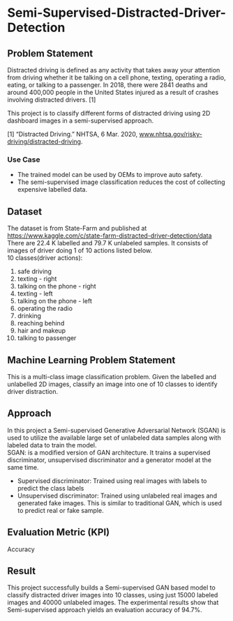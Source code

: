 # Semi-Supervised-Distracted-Driver-Detection

## Problem Statement
Distracted driving is defined as any activity that takes away your attention from driving whether it be talking on a cell phone, texting, operating a radio, eating, or talking to a passenger. In 2018, there were 2841 deaths and around 400,000 people in the United States injured as a result of crashes involving distracted drivers. [1]

This project is to classify different forms of distracted driving using 2D dashboard images in a semi-supervised approach.

[1] “Distracted Driving.” NHTSA, 6 Mar. 2020, www.nhtsa.gov/risky-driving/distracted-driving.

### Use Case
* The trained model can be used by OEMs to improve auto safety.
* The semi-supervised image classification reduces the cost of collecting expensive labelled data.

## Dataset
The dataset is from State-Farm and published at https://www.kaggle.com/c/state-farm-distracted-driver-detection/data<br />
There are 22.4 K labelled and 79.7 K unlabeled samples. It consists of images of driver doing 1 of 10 actions listed below.<br />
10 classes(driver actions):
1. safe driving
2. texting - right
3. talking on the phone - right
4. texting - left
5. talking on the phone - left
6. operating the radio
7. drinking
8. reaching behind
9. hair and makeup
10. talking to passenger


## Machine Learning Problem Statement 
This is a multi-class image classification problem. Given the labelled and unlabelled 2D images, classify an image into one of 10 classes to identify driver distraction.

## Approach
In this project a Semi-supervised Generative Adversarial Network (SGAN) is used to utilize the available large set of unlabeled data samples along with labeled data to train the model.<br />
SGAN: is a modified version of GAN architecture. It trains a supervised discriminator, unsupervised discriminator and a generator model at the same time.<br />
* Supervised discriminator: Trained using real images with labels to predict the class labels<br />
* Unsupervised discriminator: Trained using unlabeled real images and generated fake images. This is similar to traditional GAN, which is used to predict real or fake sample.

## Evaluation Metric (KPI)
Accuracy

## Result
This project successfully builds a Semi-supervised GAN based model to classify distracted driver images into 10 classes, using just 15000 labeled images and 40000 unlabeled images. The experimental results show that Semi-supervised approach yields an evaluation accuracy of 94.7%. 

